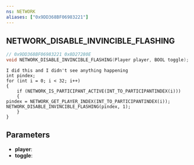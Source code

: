 ```yaml
---
ns: NETWORK
aliases: ["0x9DD368BF06983221"]
---
```

## NETWORK_DISABLE_INVINCIBLE_FLASHING

```c
// 0x9DD368BF06983221 0x8D27280E
void NETWORK_DISABLE_INVINCIBLE_FLASHING(Player player, BOOL toggle);
```

```
I did this and I didn't see anything happening
int pindex;
for (int i = 0; i < 32; i++)
{
	if (NETWORK_IS_PARTICIPANT_ACTIVE(INT_TO_PARTICIPANTINDEX(i)))
	{
pindex = NETWORK_GET_PLAYER_INDEX(INT_TO_PARTICIPANTINDEX(i));
NETWORK_DISABLE_INVINCIBLE_FLASHING(pindex, 1);
	}
}
```

## Parameters
* **player**: 
* **toggle**:

